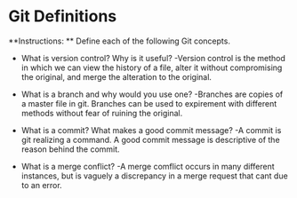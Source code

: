 # Git Definitions

**Instructions: ** Define each of the following Git concepts.

* What is version control?  Why is it useful? 
-Version control is the method in which we can view the history of a file, alter it without compromising the original, and merge the alteration to the original.

* What is a branch and why would you use one?
-Branches are copies of a master file in git. Branches can be used to expirement with different methods without fear of ruining the original.

* What is a commit? What makes a good commit message?
-A commit is git realizing a command. A good commit message is descriptive of the reason behind the commit. 

* What is a merge conflict?
-A merge comflict occurs in many different instances, but is vaguely a discrepancy in a merge request that cant due to an error. 
